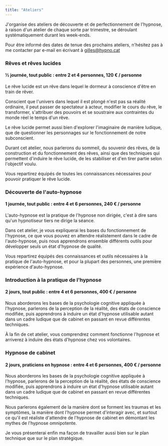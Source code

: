 ```yaml
---
title: "Ateliers"
---
```


J'organise des ateliers de découverte et de perfectionnement de l'hypnose,
à raison d'un atelier de chaque sorte par trimestre,
se déroulant systématiquement durant les week-ends.

Pour être informé des dates de tenue des prochains ateliers,
n'hésitez pas à me contacter par e-mail en écrivant à gilles@hypno.cat


<span class="hz-separator"></span>


### Rêves et rêves lucides
#### ½ journée, tout public : entre 2 et 4 personnes, 120 &euro; / personne

Le rêve lucide est un rêve dans lequel le dormeur à conscience d'être en train de rêver.

Conscient que l'univers dans lequel il est plongé n'est pas sa réalité ordinaire,
il peut passer de spectateur à acteur,
modifier le cours du rêve,
le transformer,
s'attribuer des pouvoirs et se soustraire aux contraintes du monde réel le temps d'un rêve.

Le rêve lucide permet aussi bien d'explorer l'imaginaire de manière ludique,
que de questionner les personnages sur le fonctionnement de notre subconscient.

Durant cet atelier,
nous parlerons du sommeil,
du souvenir des rêves,
de la construction et du fonctionnement des rêves,
ainsi que des techniques qui permettent d'induire le rêve lucide,
de les stabiliser et d'en tirer partie selon l'objectif voulu.

Vous repartirez équipés de toutes les connaissances nécessaires pour pouvoir pratiquer le rêve lucide.


<span class="hz-separator"></span>

### Découverte de l'auto-hypnose
#### 1 journée, tout public : entre 4 et 6 personnes, 240 &euro; / personne

L'auto-hypnose est la pratique de l'hypnose non dirigée,
c'est à dire sans qu'un hypnotiseur tiers ne dirige la séance.

Dans cet atelier,
je vous expliquerai les bases du fonctionnement de l'hypnose,
ce que vous pouvez en attendre réalistement dans le cadre de l'auto-hypnose,
puis nous apprendrons ensemble différents outils pour développer seuls un état d'hypnose de qualité.

Vous repartirez équipés des connaissances et outils nécessaires à la pratique de l'auto-hypnose,
et pour la plupart des personnes,
une première expérience d'auto-hypnose.


<span class="hz-separator"></span>

### Introduction à la pratique de l'hypnose
#### 2 jours, tout public : entre 4 et 6 personnes, 400 &euro; / personne

Nous aborderons les bases de la psychologie cognitive appliquée à l'hypnose,
parlerons de la perception de la réalité,
des états de conscience modifiée,
puis apprendrons à induire un état d'hypnose utilisable autant dans un cadre ludique que de cabinet en passant en revue différentes techniques.

À la fin de cet atelier,
vous comprendrez comment fonctionne l'hypnose et arriverez à induire des états d'hypnose chez vos volontaires.


<span class="hz-separator"></span>

### Hypnose de cabinet
#### 2 jours, praticiens en hypnose : entre 4 et 6 personnes, 400 &euro; / personne

Nous aborderons les bases de la psychologie cognitive appliquée à l'hypnose,
parlerons de la perception de la réalité,
des états de conscience modifiée,
puis apprendrons à induire un état d'hypnose utilisable autant dans un cadre ludique que de cabinet en passant en revue différentes techniques.

Nous parlerons également de la manière dont se forment les traumas et les symptômes,
la manière dont l'hypnose permet d'interagir avec,
et surtout ce qu'il est réaliste d'attendre de l'hypnose de cabinet en démontant les mythes de l'hypnose omnipotente.

Je vous présenterai enfin ma façon de travailler aussi bien sur le plan technique que sur le plan stratégique.
